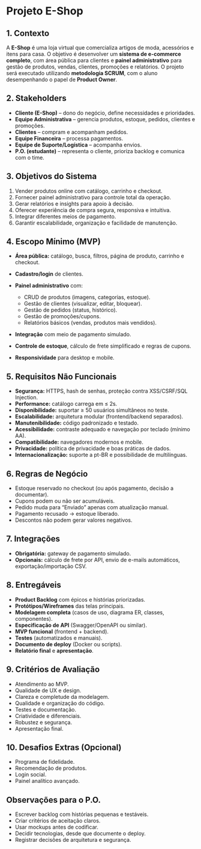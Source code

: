 # **Projeto E-Shop**

## **1. Contexto**

A **E-Shop** é uma loja virtual que comercializa artigos de moda, acessórios e itens para casa.
O objetivo é desenvolver um **sistema de e-commerce completo**, com área pública para clientes e **painel administrativo** para gestão de produtos, vendas, clientes, promoções e relatórios.
O projeto será executado utilizando **metodologia SCRUM**, com o aluno desempenhando o papel de **Product Owner**.


## **2. Stakeholders**

* **Cliente (E-Shop)** – dono do negócio, define necessidades e prioridades.
* **Equipe Administrativa** – gerencia produtos, estoque, pedidos, clientes e promoções.
* **Clientes** – compram e acompanham pedidos.
* **Equipe Financeira** – processa pagamentos.
* **Equipe de Suporte/Logística** – acompanha envios.
* **P.O. (estudante)** – representa o cliente, prioriza backlog e comunica com o time.


## **3. Objetivos do Sistema**

1. Vender produtos online com catálogo, carrinho e checkout.
2. Fornecer painel administrativo para controle total da operação.
3. Gerar relatórios e insights para apoio à decisão.
4. Oferecer experiência de compra segura, responsiva e intuitiva.
5. Integrar diferentes meios de pagamento.
6. Garantir escalabilidade, organização e facilidade de manutenção.


## **4. Escopo Mínimo (MVP)**

* **Área pública:** catálogo, busca, filtros, página de produto, carrinho e checkout.
* **Cadastro/login** de clientes.
* **Painel administrativo** com:

  * CRUD de produtos (imagens, categorias, estoque).
  * Gestão de clientes (visualizar, editar, bloquear).
  * Gestão de pedidos (status, histórico).
  * Gestão de promoções/cupons.
  * Relatórios básicos (vendas, produtos mais vendidos).
* **Integração** com meio de pagamento simulado.
* **Controle de estoque**, cálculo de frete simplificado e regras de cupons.
* **Responsividade** para desktop e mobile.


## **5. Requisitos Não Funcionais**

* **Segurança:** HTTPS, hash de senhas, proteção contra XSS/CSRF/SQL Injection.
* **Performance:** catálogo carrega em ≤ 2s.
* **Disponibilidade:** suportar ≥ 50 usuários simultâneos no teste.
* **Escalabilidade:** arquitetura modular (frontend/backend separados).
* **Manutenibilidade:** código padronizado e testado.
* **Acessibilidade:** contraste adequado e navegação por teclado (mínimo AA).
* **Compatibilidade:** navegadores modernos e mobile.
* **Privacidade:** política de privacidade e boas práticas de dados.
* **Internacionalização:** suporte a pt-BR e possibilidade de multilínguas.


## **6. Regras de Negócio**

* Estoque reservado no checkout (ou após pagamento, decisão a documentar).
* Cupons podem ou não ser acumuláveis.
* Pedido muda para “Enviado” apenas com atualização manual.
* Pagamento recusado → estoque liberado.
* Descontos não podem gerar valores negativos.


## **7. Integrações**

* **Obrigatória:** gateway de pagamento simulado.
* **Opcionais:** cálculo de frete por API, envio de e-mails automáticos, exportação/importação CSV.


## **8. Entregáveis**

* **Product Backlog** com épicos e histórias priorizadas.
* **Protótipos/Wireframes** das telas principais.
* **Modelagem completa** (casos de uso, diagrama ER, classes, componentes).
* **Especificação de API** (Swagger/OpenAPI ou similar).
* **MVP funcional** (frontend + backend).
* **Testes** (automatizados e manuais).
* **Documento de deploy** (Docker ou scripts).
* **Relatório final** e **apresentação**.


## **9. Critérios de Avaliação**

* Atendimento ao MVP.
* Qualidade de UX e design.
* Clareza e completude da modelagem.
* Qualidade e organização do código.
* Testes e documentação.
* Criatividade e diferenciais.
* Robustez e segurança.
* Apresentação final.


## **10. Desafios Extras (Opcional)**

* Programa de fidelidade.
* Recomendação de produtos.
* Login social.
* Painel analítico avançado.


## **Observações para o P.O.**

* Escrever backlog com histórias pequenas e testáveis.
* Criar critérios de aceitação claros.
* Usar mockups antes de codificar.
* Decidir tecnologias, desde que documente o deploy.
* Registrar decisões de arquitetura e segurança.
